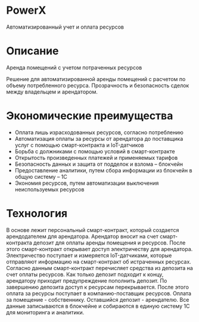 # PowerX

Автоматизированный учет и оплата ресурсов

# Описание

Аренда помещений с учетом потраченных ресурсов

Решение для автоматизированной аренды помещений с расчетом по объему потребленного ресурса. Прозрачность и безопасность сделок между владельцем и арендатором.

# Экономические преимущества

- Оплата лишь израсходованных ресурсов, согласно потреблению
- Автоматизация оплаты за ресурсы от арендатора до поставщика услуг с помощью смарт-контракта и IoT-датчиков
- Борьба с должниками с помощью условий в смарт-контракте
- Открытость произведенных платежей и применяемых тарифов
- Безопасность данных и защита от подделок и взлома – блокчейн
- Предоставление аналитики, путем сбора информации из блокчейн в общую систему – 1С
- Экономия ресурсов, путем автоматизации выключения неиспользуемых ресурсов

# Технология

В основе лежит персональный смарт-контракт, который создается арендодателем для арендатора. 
Арендатор вносит на счет смарт-контракта депозит для оплаты аренды помещения и ресурсов.
После этого смарт-контракт открывает доступ электричеству для арендатора. 
Электричество поступает и измеряется IoT-датчиками, которые отправляют информацию на смарт-контракт об истраченных ресурсах. Согласно данным смарт-контракт перечисляет средства из депозита на счет оплаты ресурсов.
Как только депозит подходит к концу, арендатору приходит предупреждение пополнить депозит.
По завершению депозита доступ к ресурсам перекрывается.
После этого оплата за ресурсы поступает в компанию-поставщик ресурсов. Оплата за помещение - собственнику. Оставшийся депозит - арендателю.
Все данные записываются в блокчейне и собираются в единую систему 1С для мониторинга и аналитики.

